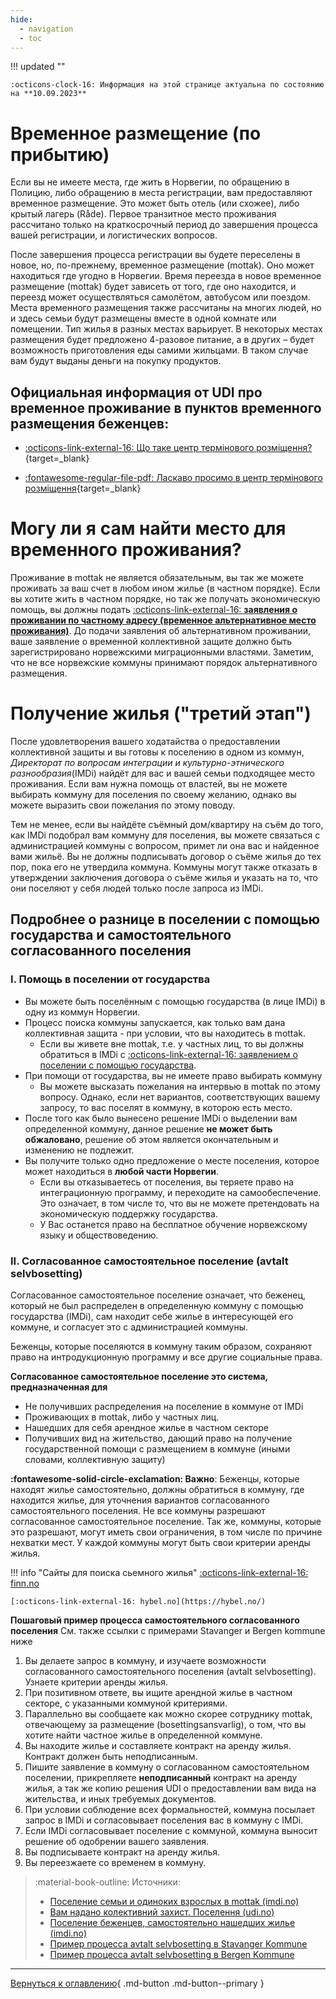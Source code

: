 ```yaml
---
hide:
  - navigation
  - toc
---
```

!!! updated ""

    :octicons-clock-16: Информация на этой странице актуальна по состоянию на **10.09.2023**

# Временное размещение (по прибытию)
Если вы не имеете места, где жить в Норвегии, по обращению в Полицию, либо обращению в места регистрации, вам предоставляют временное размещение. Это может быть отель (или схожее), либо крытый лагерь (Råde). Первое транзитное место проживания рассчитано только на краткосрочный период до завершения процесса вашей регистрации, и логистических вопросов.  

После завершения процесса регистрации вы будете переселены в новое, но, по-прежнему, временное размещение (mottak). Оно может находиться где угодно в Норвегии. Время переезда в новое временное размещение (mottak) будет зависеть от того, где оно находится, и переезд может осуществляться самолётом, автобусом или поездом. Места временного размещения также рассчитаны на многих людей, но и здесь семьи будут размещены вместе в одной комнате или помещении. Тип жилья в разных местах варьирует. В некоторых местах размещения будет предложено 4-разовое питание, а в других – будет возможность приготовления еды самими жильцами. В таком случае вам будут выданы деньги на покупку продуктов.

## Официальная информация от UDI про временное проживание в пунктов временного размещения беженцев:

- [:octicons-link-external-16: Що таке центр термінового розміщення?](https://www.udi.no/uk/information-ukraine-and-russia/situation-in-ukraine/stay-in-norway/frequently-asked-questions-and-answers/#link-30222){target=_blank}

- [:fontawesome-regular-file-pdf: Ласкаво просимо в центр термінового розміщення](https://www.udi.no/globalassets/ukrainasituasjonen-inkl-russlandinfo/ukr---velkommen-til-akuttinnkvartering-v2.pdf){target=_blank}

# Могу ли я сам найти место для временного проживания?
Проживание в mottak не является обязательным, вы так же можете проживать за ваш счет в любом ином жилье (в частном порядке). Если вы хотите жить в частном порядке, но так же получать экономическую помощь, вы должны подать [:octicons-link-external-16: **заявления o проживании по частному адресу (временное альтернативное место проживания)**](https://www.udi.no/uk/information-ukraine-and-russia/situation-in-ukraine/stay-in-norway/apply-for-private-housing/). До подачи заявления об альтернативном проживании, ваше заявление о временной коллективной защите должно быть зарегистрировано норвежскими миграционными властями. Заметим, что не все норвежские коммуны принимают порядок альтернативного размещения.

# Получение жилья ("третий этап")
После удовлетворения вашего ходатайства о предоставлении коллективной защиты и вы готовы к поселению в одном из коммун, *Директорат по вопросам интеграции и культурно-этнического разнообразия*(IMDi) найдёт для вас и вашей семьи подходящее место проживания. Если вам нужна помощь от властей, вы не можете выбирать коммуну для поселения по своему желанию, однако вы можете выразить свои пожелания по этому поводу.

Тем не менее, если вы найдёте съёмный дом/квартиру на съём до того, как IMDi подобрал вам коммуну для поселения, вы можете связаться с администрацией коммуны с вопросом, примет ли она вас и найденное вами жильё. Вы не должны подписывать договор о съёме жилья до тех пор, пока его не утвердила коммуна. Коммуны могут также отказать в утверждении заключения договора о съёме жилья и указать на то, что они поселяют у себя людей только после запроса из IMDi.

## Подробнее о разнице в поселении с помощью государства и самостоятельного согласованного поселения

### I. Помощь в поселении от государства

- Вы можете быть поселённым с помощью государства (в лице IMDi) в одну из коммун Норвегии.
- Процесс поиска коммуны запускается, как только вам дана коллективная защита - при условии, что вы находитесь в mottak.
    - Если вы живете вне mottak, т.е. у частных лиц, то вы должны обратиться в IMDi c [:octicons-link-external-16: заявлением о поселении с помощью государства](https://www.imdi.no/planlegging-og-bosetting/slik-bosettes-flyktninger/privatboende/).
- При помощи от государства, вы не имеете право выбирать коммуну
    - Вы можете высказать пожелания на интервью в mottak по этому вопросу. Однако, если нет вариантов, соответствующих вашему запросу, то вас поселят в коммуну, в которою есть место.
- После того как было вынесено решение IMDi о выделении вам определенной коммуну, данное решение **не может быть обжаловано**, решение об этом является окончательным и изменению не подлежит.
- Вы получите только одно предложение о месте поселения, которое может находиться в **любой части Норвегии**.
    - Если вы отказываетесь от поселения, вы теряете право на интеграционную программу, и переходите на самообеспечение. Это означает, в том числе то, что вы не можете претендовать на экономическую поддержку государства. 
    - У Вас останется право на бесплатное обучение норвежскому языку и обществоведению.


### II. Согласованное самостоятельное поселение (avtalt selvbosetting)

Согласованное самостоятельное поселение означает, что беженец, который не был распределен в определенную коммуну с помощью государства (IMDi), сам находит себе жилье в интересующей его коммуне, и согласует это с администрацией коммуны.

Беженцы, которые поселяются в коммуну таким образом, сохраняют право на интродукционную программу и все другие социальные права.

**Согласованное самостоятельное поселение это система, предназначенная для**

- Не получивших распределения на поселение в коммуне от IMDi
- Проживающих в mottak, либо у частных лиц.
- Нашедших для себя арендное жилье в частном секторе
- Получивших вид на жительство, дающий право на получение государственной помощи с размещением в коммуне (иными словами, коллективную защиту)

**:fontawesome-solid-circle-exclamation: Важно**: Беженцы, которые находят жилье самостоятельно, должны обратиться в коммуну, где находится жилье, для уточнения вариантов согласованного самостоятельного поселения. Не все коммуны разрешают согласованное самостоятельное поселение. Так же, коммуны, которые это разрешают, могут иметь свои ограничения, в том числе по причине нехватки мест. У каждой коммуны могут быть свои критерии аренды жилья.

!!! info "Сайты для поиска cьемного жилья"
    [:octicons-link-external-16: finn.no](https://www.finn.no/realestate/lettings/search.html) 
    
    [:octicons-link-external-16: hybel.no](https://hybel.no/)


**Пошаговый пример процесса самостоятельного согласованного поселения**
См. также ссылки с примерами Stavanger и Bergen kommune ниже

1. Вы делаете запрос в коммуну, и изучаете возможности согласованного самостоятельного поселения (avtalt selvbosetting). Узнаете критерии аренды жилья.
2. При позитивном ответе, вы ищите арендной жилье в частном секторе, с указанными коммуной критериями.
3.  Параллельно вы сообщаете как можно скорее сотруднику mottak, отвечающему за размещение (bosettingsansvarlig), о том, что вы хотите найти частное жилье в определенной коммуне. 
4. Вы находите жилье и составляете контракт на аренду жилья. Контракт должен быть неподписанным.
5. Пишите заявление в коммуну о согласованном самостоятельном поселении, прикрепляете **неподписанный** контракт на аренду жилья, а так же копию решения UDI о предоставлении вам вида на жительства, и иных требуемых документов.
6. При условии соблюдение всех формальностей, коммуна посылает запрос в IMDi и согласовывает поселения вас в коммуну с IMDi.
7. Если IMDi согласовывает поселение с коммуной, коммуна выносит решение об одобрении вашего заявления.
8. Вы подписываете контракт на аренду жилья.
9.  Вы переезжаете со временем в коммуну.
   
> :material-book-outline: Источники: 
>
> - [Поселение семьи и одиноких взрослых в mottak (imdi.no)](https://www.imdi.no/planlegging-og-bosetting/slik-bosettes-flyktninger/familier-og-enslige-voksne/)
> - [Вам надано колективний захист. Поселення (udi.no)](https://www.udi.no/uk/information-ukraine-and-russia/situation-in-ukraine/stay-in-norway/protection-asylum-in-norway/received-an-answer/#link-30304)
> - [Поселение беженцев, самостоятельно нашедших жилье (imdi.no)](https://www.imdi.no/planlegging-og-bosetting/bosettingsprosessen/selvbosetting/)
> - [Пример процесса avtalt selvbosetting в Stavanger Kommune](https://www.stavanger.kommune.no/uk-ua/sosialtjenester/flyktningtjenesten-i-stavanger/----/)
> - [Пример процесса avtalt selvbosetting в Bergen Kommune](https://www.bergen.kommune.no/innbyggerhjelpen/bolig-og-sosiale-tjenester/botilbud/kommunal-bolig/avtalt-selvbosetting-for-flyktninger)


---

[Вернуться к оглавлению](index.md){ .md-button .md-button--primary }